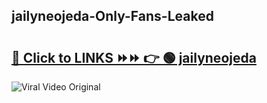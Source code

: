 
 ## jailyneojeda-Only-Fans-Leaked

# <h2><a href="https://clipsfans.com/jailyneojeda&ref=git">🔗 Click to LINKS ⏩⏩ 👉 🟢 jailyneojeda </a></h2>

<a href="https://clipsfans.com/jailyneojeda&ref=git" rel="nofollow" data-target="animated-image.originalLink"><img src="https://i.ibb.co.com/xMMVF88/686577567.gif" alt="Viral Video Original" style="max-width: 100%; display: inline-block;" data-target="animated-image.originalImage"></a>
